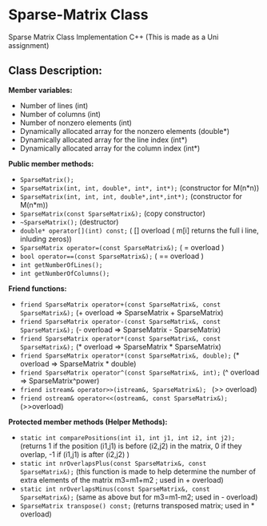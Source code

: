 # Sparse-Matrix Class
 Sparse Matrix Class Implementation C++
 (This is made as a Uni assignment)
 
 ## Class Description:
 
**Member variables:** 
- Number of lines (int)
- Number of columns (int)
- Number of nonzero elements (int)
- Dynamically allocated array for the nonzero elements (double*)
- Dynamically allocated array for the line index (int*)
- Dynamically allocated array for the column index (int*)

**Public member methods:**
- `SparseMatrix();`
- `SparseMatrix(int, int, double*, int*, int*);` (constructor for M(n*n))
- `SparseMatrix(int, int, int, double*,int*,int*);` (constructor for M(n*m))
- `SparseMatrix(const SparseMatrix&);` (copy constructor)
- `~SparseMatrix();` (destructor)
- `double* operator[](int) const;` ( [] overload ( m[i] returns the full i line, inluding zeros))
- `SparseMatrix operator=(const SparseMatrix&);` ( = overload )
- `bool operator==(const SparseMatrix&);` ( == overload )
- `int getNumberOfLines();` 
- `int getNumberOfColumns();` 
		
**Friend functions:**
- `friend SparseMatrix operator+(const SparseMatrix&, const SparseMatrix&);`
	(+ overload => SparseMatrix + SparseMatrix)
- `friend SparseMatrix operator-(const SparseMatrix&, const SparseMatrix&);`
	(- overload => SparseMatrix - SparseMatrix)
- `friend SparseMatrix operator*(const SparseMatrix&, const SparseMatrix&);`
	(* overload => SparseMatrix * SparseMatrix)
- `friend SparseMatrix operator*(const SparseMatrix&, double);`
	(* overload => SparseMatrix * double)
- `friend SparseMatrix operator^(const SparseMatrix&, int);`
	(^ overload => SparseMatrix^power)
- `friend istream& operator>>(istream&, SparseMatrix&); `
	(>> overload)
- `friend ostream& operator<<(ostream&, const SparseMatrix&); `
	(>>overload)
		
**Protected member methods (Helper Methods):**
- `static int comparePositions(int i1, int j1, int i2, int j2);`  (returns 1 if the position (i1,j1) is before (i2,j2) in the matrix, 0 if they overlap, -1 if (i1,j1) is after (i2,j2) )
- `static int nrOverlapsPlus(const SparseMatrix&, const SparseMatrix&);` (this function is made to help determine the number of extra elements of the matrix m3=m1+m2 ; used in + overload)                                                                               
- `static int nrOverlapsMinus(const SparseMatrix&, const SparseMatrix&);` (same as above but for m3=m1-m2; used in - overload)
- `SparseMatrix transpose() const;` (returns transposed matrix; used in * overload)
	
